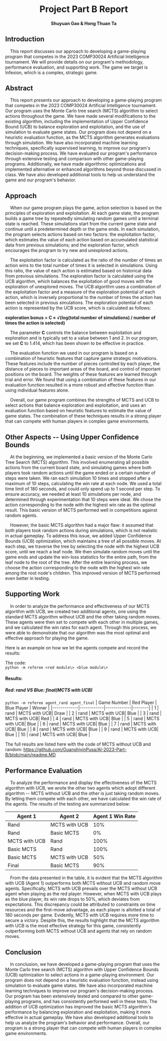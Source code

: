 <h1 align="center" style="font-weight: bold;">Project Part B Report</h1>

<h4 align="center">Shuyuan Gao & Hong Thuan Ta</h3>

## Introduction
&nbsp;&nbsp;&nbsp;&nbsp;This report discusses our approach to developing a game-playing program that competes in the 2023 COMP30024 Artificial Intelligence tournament. We will provide details on our program's methodology, performance evaluation, and supporting work. The game we target is Infexion, which is a complex, strategic game.

## Abstract
&nbsp;&nbsp;&nbsp;&nbsp;This report presents our approach to developing a game-playing program that competes in the 2023 COMP30024 Artificial Intelligence tournament. Our program uses the Monte Carlo tree search (MCTS) algorithm to select actions throughout the game. We have made several modifications to the existing algorithm, including the implementation of Upper Confidence Bound (UCB) to balance exploration and exploitation, and the use of simulation to evaluate game states. Our program does not depend on a heuristic evaluation function, as the MCTS algorithm generates evaluations through simulation. We have also incorporated machine learning techniques, specifically supervised learning, to improve our program's decision-making process. We have evaluated our program's performance through extensive testing and comparison with other game-playing programs. Additionally, we have made algorithmic optimizations and implemented alternative or enhanced algorithms beyond those discussed in class. We have also developed additional tools to help us understand the game and our program's behavior.

## Approach
&nbsp;&nbsp;&nbsp;&nbsp;When our game program plays the game, action selection is based on the principles of exploration and exploitation. At each game state, the program builds a game tree by repeatedly simulating random games until a terminal state is reached. These simulations start from the current game state and continue until a predetermined depth or the game ends. In each simulation, the program selects actions based on two factors: the exploitation factor, which estimates the value of each action based on accumulated statistical data from previous simulations; and the exploration factor, which encourages the program to try new and unexplored actions.

&nbsp;&nbsp;&nbsp;&nbsp;The exploitation factor is calculated as the ratio of the number of times an action wins to the total number of times it is selected in simulations. Using this ratio, the value of each action is estimated based on historical data from previous simulations. The exploration factor is calculated using the UCB algorithm, which balances the exploitation of good moves with the exploration of unexplored moves. The UCB algorithm uses a combination of the exploitation factor and a measure of the exploration potential of each action, which is inversely proportional to the number of times the action has been selected in previous simulations. The exploration potential of each action is represented by the UCB score, which is calculated as follows:

**exploration bonus = C × √(log(total number of simulations) / number of times the action is selected)**


&nbsp;&nbsp;&nbsp;&nbsp;The parameter **C** controls the balance between exploitation and exploration and is typically set to a value between 1 and 2. In our program, we set **C** to 1.414, which has been shown to be effective in practice.

&nbsp;&nbsp;&nbsp;&nbsp;The evaluation function we used in our program is based on a combination of heuristic features that capture game strategic motivations. These features include the number of pieces controlled by each player, the distance of pieces to important areas of the board, and control of important positions on the board. The weights of these features are learned through trial and error. We found that using a combination of these features in our evaluation function resulted in a more robust and effective function than using individual features alone.

&nbsp;&nbsp;&nbsp;&nbsp;Overall, our game program combines the strengths of MCTS and UCB to select actions that balance exploration and exploitation, and uses an evaluation function based on heuristic features to estimate the value of game states. The combination of these techniques results in a strong player that can compete with human players in complex game environments.

## Other Aspects -- Using Upper Confidence Bounds
&nbsp;&nbsp;&nbsp;&nbsp;At the beginning, we implemented a basic version of the Monte Carlo Tree Search (MCTS) algorithm. This involved enumerating all possible actions from the current board state, and simulating games where both players took random actions until the game ended or a certain number of steps were taken. We ran each simulation 10 times and stopped after a maximum of 10 steps, calculating the win rate at each node. We used a total time limit of 180 seconds, and could only spend up to 1 second per step. To ensure accuracy, we needed at least 10 simulations per node, and determined through experimentation that 10 steps were ideal. We chose the action corresponding to the node with the highest win rate as the optimal result. This basic version of MCTS performed well in competitions against random agents.

&nbsp;&nbsp;&nbsp;&nbsp;However, the basic MCTS algorithm had a major flaw: it assumed that both players took random actions during simulations, which is not realistic in actual gameplay. To address this issue, we added Upper Confidence Bounds (UCB) optimization, which maintains a tree of all possible moves. At each step, we traverse the tree by selecting the node with the highest UCB score, until we reach a leaf node. We then simulate random moves until the game ends and update the win-loss statistics for the entire path, from the leaf node to the root of the tree. After the entire learning process, we choose the action corresponding to the node with the highest win rate among the root node's children. This improved version of MCTS performed even better in testing.

## Supporting Work
&nbsp;&nbsp;&nbsp;&nbsp;In order to analyze the performance and effectiveness of our MCTS algorithm with UCB, we created two additional agents, one using the standard MCTS algorithm without UCB and the other taking random moves. These agents were then set to compete with each other in multiple games, and we calculated the win rates for each agent. Through this process, we were able to demonstrate that our algorithm was the most optimal and effective approach for playing the game.

Here is an example on how we let the agents compete and record the results:

The code: <br>
`python -m referee <red module\> <blue module\>`
#### Results:
#####  Red: rand VS Blue: final(MCTS with UCB)
`python -m referee agent_rand agent_final`
| Game Number | Red Player | Blue Player | Winner |
|-------------|------------|-------------|--------|
| 1           | rand       | MCTS with UCB| Draw   |
| 2           | rand       | MCTS with UCB| Blue   |
| 3           | rand       | MCTS with UCB| Red    |
| 4           | rand       | MCTS with UCB| Blue   |
| 5           | rand       | MCTS with UCB| Blue   |
| 6           | rand       | MCTS with UCB| Blue   |
| 7           | rand       | MCTS with UCB| Blue   |
| 8           | rand       | MCTS with UCB| Blue   |
| 9           | rand       | MCTS with UCB| Blue   |
| 10          | rand       | MCTS with UCB| Blue   |

The full results are listed here with the code of MCTS without UCB and random:
https://github.com/GuanshiyinPusa/AI-2023-Part-B/blob/main/readme.MD

## Performance Evaluation

&nbsp;&nbsp;&nbsp;&nbsp;To analyze the performance and display the effectiveness of the MCTS algorithm with UCB, we wrote the other two agents which adopt different algorithm -- MCTS without UCB and the other is just taking random moves. By letting them compete with each other, we have calculated the win rate of the agents. The results of the testing are summarized below:

| Agent 1 | Agent 2 | Agent 1 Win Rate |
| ------- | ------- | ---------------- |
| Rand    | MCTS with UCB   | 10%              |
| Rand    | Basic MCTS | 0%            |
| MCTS with UCB   | Rand    | 100%             |
| Basic MCTS | Rand    | 100%          |
| Basic MCTS | MCTS with UCB   | 50%           |
| Final   | Basic MCTS | 90%           |

&nbsp;&nbsp;&nbsp;&nbsp;From the data presented in the table, it is evident that the MCTS algorithm with UCB (Agent 1) outperforms both MCTS without UCB and random move agents. Specifically, MCTS with UCB prevails over the MCTS without UCB agent when playing as the red player. However, when MCTS with UCB plays as the blue player, its win rate drops to 50%, which deviates from expectations. This discrepancy could be attributed to constraints on time resources and the first-move advantage, as each player is allotted a total of 180 seconds per game. Evidently, MCTS with UCB requires more time to secure a victory. Despite this, the results highlight that the MCTS algorithm with UCB is the most effective strategy for this game, consistently outperforming both MCTS without UCB and agents that rely on random moves.

## Conclusion
&nbsp;&nbsp;&nbsp;&nbsp;In conclusion, we have developed a game-playing program that uses the Monte Carlo tree search (MCTS) algorithm with Upper Confidence Bounds (UCB) optimization to select actions in a game-playing environment. Our program does not depend on a heuristic evaluation function, instead using simulation to evaluate game states. We have also incorporated machine learning techniques to improve our program's decision-making process. Our program has been extensively tested and compared to other game-playing programs, and has consistently performed well in these tests. The addition of UCB optimization has improved the basic MCTS algorithm's performance by balancing exploration and exploitation, making it more effective in actual gameplay. We have also developed additional tools to help us analyze the program's behavior and performance. Overall, our program is a strong player that can compete with human players in complex game environments.
